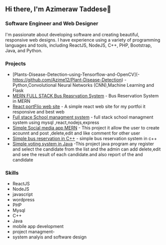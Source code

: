 
## Hi there, I'm  Azimeraw Taddese👋
### Software Engineer and Web Designer

I'm passionate about developing software and creating beautiful, responsive web designs. I have experience using a variety of programming languages and tools, including ReactJS, NodeJS, C++, PHP, Bootstrap, Java, and Python.

### Projects
- [Plants-Disease-Detection-using-Tensorflow-and-OpenCV](- https://github.com/Azime12/Plant-Disease-Detection) - Python,Convolutional Neural Networks (CNN),Machine Learning and Flask
- [MERN FULL STACK Bus Reasrvation System](https://github.com/Azime12/React-App-bus-reservation-System) - Bus Reservation System  in MERN
- [React portFlio web site](https://github.com/Azime12/My-Portflio-React-app) - A simple react web site for my portfoi it responsive and best web
- [Full stace School managment system](https://github.com/Azime12/School-Mangment-system-METN-app) - full stack school managment system using mysql ,react,nodejs,express
- [Simple Social media app MERN](https://github.com/Azime12/MERN_STACK-Simple-social-madia-app) - This project it allow the user to create acounnt and post ,delete,edit and like comment for other user
- [Simple bus reservation in C++]( https://github.com/Azime12/Bus-Reservation-in-c-) - simple bus reservation system in c++
- [Simple voting system in Java]( http://github.com/Azime12/Voting-System-Java-Program)  -This project java program any register and select the candidate from the list and the admin can add delete,edit and see the result of each candidate.and also report of the and candidate 


### Skills

- ReactJS
- NodeJS
- javascript
- wordpress
- PHP
- Mysql
- C++
- Java
- mobile app development
- project managment-
- system analyis and software design
